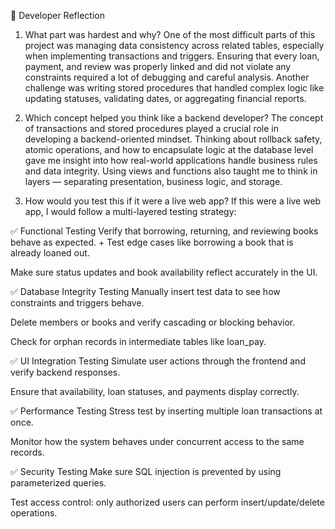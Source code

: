 🧠 Developer Reflection
1. What part was hardest and why?
One of the most difficult parts of this project was managing data consistency across related tables, especially when implementing transactions and triggers. Ensuring that every loan, payment, and review was properly linked and did not violate any constraints required a lot of debugging and careful analysis. Another challenge was writing stored procedures that handled complex logic like updating statuses, validating dates, or aggregating financial reports.

2. Which concept helped you think like a backend developer?
The concept of transactions and stored procedures played a crucial role in developing a backend-oriented mindset. Thinking about rollback safety, atomic operations, and how to encapsulate logic at the database level gave me insight into how real-world applications handle business rules and data integrity. Using views and functions also taught me to think in layers — separating presentation, business logic, and storage.

3. How would you test this if it were a live web app?
If this were a live web app, I would follow a multi-layered testing strategy:

✅ Functional Testing
Verify that borrowing, returning, and reviewing books behave as expected.
+
Test edge cases like borrowing a book that is already loaned out.

Make sure status updates and book availability reflect accurately in the UI.

✅ Database Integrity Testing
Manually insert test data to see how constraints and triggers behave.

Delete members or books and verify cascading or blocking behavior.

Check for orphan records in intermediate tables like loan_pay.

✅ UI Integration Testing
Simulate user actions through the frontend and verify backend responses.

Ensure that availability, loan statuses, and payments display correctly.

✅ Performance Testing
Stress test by inserting multiple loan transactions at once.

Monitor how the system behaves under concurrent access to the same records.

✅ Security Testing
Make sure SQL injection is prevented by using parameterized queries.

Test access control: only authorized users can perform insert/update/delete operations.
